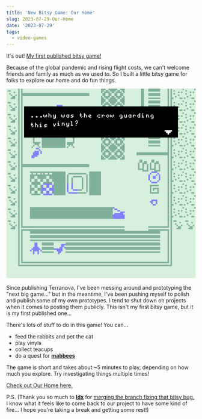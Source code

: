 ```yaml
---
title: 'New Bitsy Game: Our Home'
slug: 2023-07-29-Our-Home
date: '2023-07-29'
tags:
  - video-games
---
```


It's out! [My first published bitsy game!](https://illuminesce.itch.io/our-home)

Because of the global pandemic and rising flight costs, we can't welcome friends and family as much as we used to. So I built a little bitsy game for folks to explore our home and do fun things.

![A pixellated map of a home. A pixel person is talking to a crow. Why does it have a vinyl?](our-home.gif)

Since publishing Terranova, I've been messing around and prototyping the "next big game..." but in the meantime, I've been pushing myself to polish and publish some of my own prototypes. I tend to shut down on projects when it comes to posting them publicly. This isn't my first bitsy game, but it is my first published one...

There's lots of stuff to do in this game! You can...

- feed the rabbits and pet the cat
- play vinyls
- collect teacups
- do a quest for [**mabbees**](https://mabbees.neocities.org/)

The game is short and takes about ~5 minutes to play, depending on how much you explore. Try investigating things multiple times!

[Check out Our Home here.](https://illuminesce.itch.io/our-home)

P.S. (Thank you so much to [**ldx**](https://www.adamledoux.net/blog/) for [merging the branch fixing that bitsy bug.](https://cohost.org/illuminesce/post/2244782-update-update-it-s) I know what it feels like to come back to our project to have some kind of fire... I hope you're taking a break and getting some rest!)
